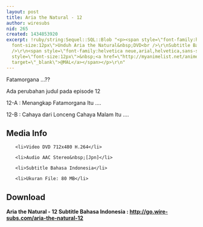 ```yaml
---
layout: post
title: Aria the Natural - 12
author: wiresubs
nid: 265
created: 1434853920
excerpt: !ruby/string:Sequel::SQL::Blob "<p><span style=\"font-family:helvetica neue,arial,helvetica,sans-serif;
  font-size:12px\">Unduh Aria the Natural&nbsp;DVD<br />\r\nSubtitle Bahasa Indonesia</span><br
  />\r\n<span style=\"font-family:helvetica neue,arial,helvetica,sans-serif; font-size:12px\">Score:&nbsp;</span>8.35<span
  style=\"font-size:12px\">&nbsp;<a href=\"http://myanimelist.net/anime/962/Aria_the_Natural\"
  target=\"_blank\">@MAL</a></span></p>\r\n"
---
```

<p class="rtecenter">Fatamorgana ...??</p>

<p class="rtejustify">Ada perubahan judul pada episode 12<br />
12-A : Menangkap Fatamorgana Itu ....<br />
12-B : Cahaya dari Lonceng Cahaya Malam Itu ....</p>

<h2>Media Info</h2>

<ul>
	<li>Video DVD 712x480 H.264</li>
	<li>Audio AAC Stereo&nbsp;[Jpn]</li>
	<li>Subtitle Bahasa Indonesia</li>
	<li>Ukuran File: 80 MB</li>
</ul>

<h2>Download</h2>

<p><strong>Aria the Natural - 12 Subtitle Bahasa</strong><strong>&nbsp;Indonesia<strong>&nbsp;:&nbsp;</strong><a href="http://go.wire-subs.com/aria-the-natural-12" target="_blank">http://go.wire-subs.com/aria-the-natural-12</a></strong></p>
